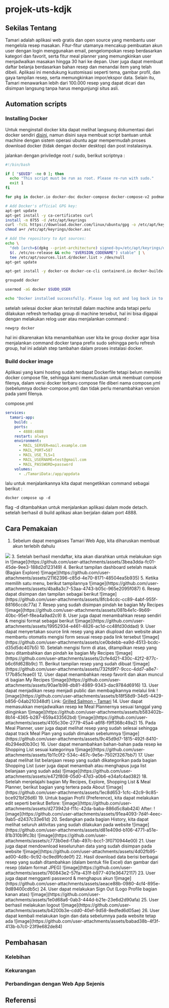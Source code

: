 # projek-uts-kdjk

## Sekilas Tentang
Tamari adalah aplikasi web gratis dan open source yang membantu user mengelola resep masakan. Fitur-fitur utamanya mencakup pembuatan akun user dengan login menggunakan email, pengelompokan resep berdasarkan kategori dan favorit, serta fitur meal planner yang memungkinkan user menjadwalkan masakan hingga 30 hari ke depan. User juga dapat membuat daftar belanja berdasarkan bahan resep dan menandai item yang telah dibeli. Aplikasi ini mendukung kustomisasi seperti tema, gambar profil, dan gaya tampilan resep, serta memungkinkan impor/ekspor data. Selain itu, Tamari menawarkan lebih dari 100.000 resep yang dapat dicari dan disimpan langsung tanpa harus mengunjungi situs asli.

## Automation scripts

### Installing Docker

Untuk menginstall docker kita dapat melihat langsung dokumentasi dari docker sendiri [disini](https://docs.docker.com/engine/install/), namun disini saya membuat script bantuan untuk machine dengan sistem operasi ubuntu agar mempermudah proses download docker (tidak dengan docker desktop) dan post instalasinya.

jalankan dengan priviledge root / sudo, berikut scriptnya : 

```bash
#!/bin/bash

if [ "$EUID" -ne 0 ]; then
  echo "This script must be run as root. Please re-run with sudo."
  exit 1
fi

for pkg in docker.io docker-doc docker-compose docker-compose-v2 podman-docker containerd runc; do sudo apt-get remove $pkg; done

# Add Docker's official GPG key:
apt-get update
apt-get install -y ca-certificates curl
install -m 0755 -d /etc/apt/keyrings
curl -fsSL https://download.docker.com/linux/ubuntu/gpg -o /etc/apt/keyrings/docker.asc
chmod a+r /etc/apt/keyrings/docker.asc

# Add the repository to Apt sources:
echo \
  "deb [arch=$(dpkg --print-architecture) signed-by=/etc/apt/keyrings/docker.asc] https://download.docker.com/linux/ubuntu \
  $(. /etc/os-release && echo "$VERSION_CODENAME") stable" | \
  tee /etc/apt/sources.list.d/docker.list > /dev/null
apt-get update

apt-get install -y docker-ce docker-ce-cli containerd.io docker-buildx-plugin docker-compose-plugin 

groupadd docker

usermod -aG docker $SUDO_USER

echo "Docker installed successfully. Please log out and log back in to apply the group changes."
```

setelah selesai docker akan terinstall dalam machine anda tetapi perlu dilakukan refresh terhadap group di machine tersebut, hal ini bisa digapai dengan melakukan relog user atau menjalankan command :
```
newgrp docker
```
hal ini dikarenakan kita menambahkan user kita ke group docker agar bisa menjalankan command docker tanpa prefix sudo sehingga perlu refresh group, hal ini adalah step tambahan dalam proses instalasi docker.


### Build docker image

Aplikasi yang kami hosting sudah terdapat Dockerfile tetapi belum memiliki docker compose file, sehingga kami memutuskan untuk membuat compose filenya, dalam versi docker terbaru compose file diberi nama compose.yml (sebelumnya docker-compose.yml) dan tidak perlu menambahkan version pada yaml filenya.

compose.yml
```yaml
services:
  tamari-app:
    build: .
    ports:
      - 4888:4888
    restart: always
    environment:
      - MAIL_SERVER=mail.example.com
      - MAIL_PORT=587
      - MAIL_USE_TLS=1
      - MAIL_USERNAME=test@gmail.com
      - MAIL_PASSWORD=password
    volumes: 
      - ./TamariData:/app/appdata
```

lalu untuk menjalankannya kita dapat mengetikkan command sebagai berikut : 

```
docker compose up -d
```

flag -d ditambahkan untuk menjalankan aplikasi dalam mode detach. setelah berhasil di build aplikasi akan berjalan dalam port 4888.

## Cara Pemakaian
1. Sebelum dapat mengakses Tamari Web App, kita diharuskan membuat akun terlebih dahulu
<img src="https://github.com/user-attachments/assets/7edf2cbd-be4b-41a4-ae52-8ee80192eb12">
3. Setelah berhasil mendaftar, kita akan diarahkan untuk melakukan sign in
![image](https://github.com/user-attachments/assets/3bea3dda-fc01-45de-9ee3-188d2d123149)
4. Berikut tampilan dashboard setelah masuk (Bagian Explore)
![image](https://github.com/user-attachments/assets/21162396-c85d-4e70-8171-48504ea5b935)
5. Ketika memilih satu menu, berikut tampilannya
![image](https://github.com/user-attachments/assets/4ba8a3c7-53aa-4743-b05c-965e2095f087)
6. Resep dapat disimpan dan tampilan sebagai berikut
![image](https://github.com/user-attachments/assets/8fcb4cdc-cc89-4abf-955f-88166ccdc77a)
7. Resep yang sudah disimpan pindah ke bagian My Recipes
![image](https://github.com/user-attachments/assets/081b4e1c-9b69-40bc-95ef-f8ea4a9ad2c9)
8. User juga dapat menambahkan resep sendiri & mengisi format sebagai berikut
![image](https://github.com/user-attachments/assets/19952934-e461-4826-ac1d-cc48fd30ddad)
9. User dapat menyertakan source link resep yang akan diupload dan website akan membantu otomatis mengisi form sesuai resep pada link tersebut
![image](https://github.com/user-attachments/assets/ce0bdebb-ea9d-4513-bcdc-d35d5dc407b5)
10. Setelah mengisi form di atas, ditampilkan resep yang baru ditambahkan dan pindah ke bagian My Recipes
![image](https://github.com/user-attachments/assets/2cfe4d21-430c-42f2-877c-b6c6fd628b9c)
11. Berikut tampilan resep yang sudah dibuat
![image](https://github.com/user-attachments/assets/732fd9f7-9ccc-4dd7-a8e7-177b85cfeae0)
12. User dapat menambahkan resep favorit dan akan muncul di bagian My Recipes
![image](https://github.com/user-attachments/assets/90ae1b98-db81-4989-9343-dac9784d6916)
13. User dapat menjadikan resep menjadi public dan membagikannya melalui link
![image](https://github.com/user-attachments/assets/b18f58d9-34d5-4429-b856-04ab210348df)
Link: <a href="https://app.tamariapp.com/recipe/babaec82">Grilled Salmon - Tamari<a>
14. User dapat memasukkan menjadwalkan resep ke Meal Plannernya sesuai tanggal yang diinginkan
![image](https://github.com/user-attachments/assets/b583402b-8b14-4365-b287-659a433562bd)
![image](https://github.com/user-attachments/assets/4105c30e-2779-45a4-a6f8-f9ff368c49a2)
15. Pada Meal Planner, user juga dapat melihat resep yang sudah selesai sehingga dapat track Meal Plan yang sudah dimakan sebelumnya
![image](https://github.com/user-attachments/assets/9c45d9d7-1815-492f-8410-4b294ed0b30c)
16. User dapat menambahkan bahan-bahan pada resep ke Shopping List sesuai kategorinya
![image](https://github.com/user-attachments/assets/1b11c0f2-534c-467c-9e5e-7502f3267bb7)
17. User dapat melihat list belanjaan resep yang sudah dikategorikan pada bagian Shopping List (user juga dapat menambah atau menghapus juga list belanjaan yang sudah ada)
![image](https://github.com/user-attachments/assets/e472f808-05d0-47d3-a0b6-e34afc4ad382)
18. Setelah menjelajahi bagian My Recipes, Explore, Shopping List & Meal Planner, berikut bagian yang tertera pada About
![image](https://github.com/user-attachments/assets/1ec8d653-1cfc-42c9-9c85-bce921bf26d6)
19. Untuk bagian Profil (Preference), kita dapat melakukan edit seperti berikut
Before:
![image](https://github.com/user-attachments/assets/d273942d-f11c-42da-baba-886d5c8ab424)
After:
![image](https://github.com/user-attachments/assets/91ea4093-7d4f-4eec-9ab5-d2437c33e61d)
20. Sedangkan pada bagian History, kita dapat melihat seluruh aktivitas yang sudah dilakukan pada website
![image](https://github.com/user-attachments/assets/d81e409d-b106-4771-a51e-81b310b9fc3b)
![image](https://github.com/user-attachments/assets/c773b0ed-f7ab-497c-bcc1-3f0710944e00)
21. User juga dapat mendownload keseluruhan data yang sudah disimpan pada website
![image](https://github.com/user-attachments/assets/4d02fb95-ad00-4d8c-9c92-bc9ed9fcde0f)
22. Hasil download data berisi berbagai resep yang sudah ditambahkan (dalam bentuk file Excel) dan gambar dari resep (dalam format JPEG)
![image](https://github.com/user-attachments/assets/760843e2-57fa-431f-b977-401e36472117)
23. User juga dapat mengganti password & menghapus akun
![image](https://github.com/user-attachments/assets/aeace88b-0980-4cf4-895e-9d89400cdb5c)
24. User dapat melakukan Sign Out (Logo Profile bagian kanan atas)
![image](https://github.com/user-attachments/assets/1e0d68a6-0ab3-444d-b21e-23e6d2d90afa)
25. User berhasil melakukan logout
![image](https://github.com/user-attachments/assets/b4200b3e-cdd0-40ef-9d58-8edfed6d05ae)
26. User dapat kembali melakukan login dan data sebelumnya pada website tetap ada
![image](https://github.com/user-attachments/assets/babad38b-4f3f-413b-b7c0-23f9e682de84)

## Pembahasan 

### Kelebihan
### Kekurangan

### Perbandingan dengan Web App Sejenis

## Referensi


